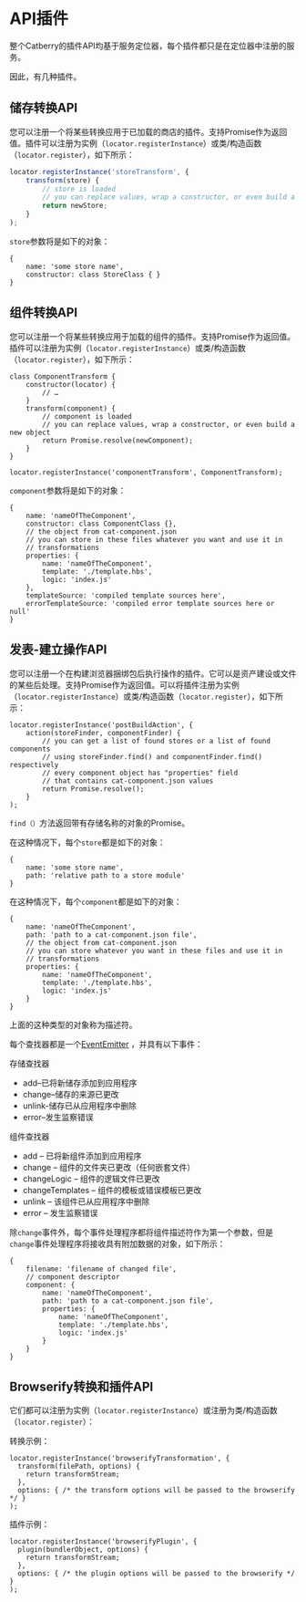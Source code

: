 # API插件

整个Catberry的插件API均基于服务定位器，每个插件都只是在定位器中注册的服务。

因此，有几种插件。

## 储存转换API

您可以注册一个将某些转换应用于已加载的商店的插件。支持Promise作为返回值。插件可以注册为实例（`locator.registerInstance`）或类/构造函数（`locator.register`），如下所示：

```js
locator.registerInstance('storeTransform', {
	transform(store) {
		// store is loaded
		// you can replace values, wrap a constructor, or even build a new object
		return newStore;
	}
);
```

`store`参数将是如下的对象：

```
{
	name: 'some store name',
	constructor: class StoreClass { }
}
```

## 组件转换API

您可以注册一个将某些转换应用于加载的组件的插件。支持Promise作为返回值。插件可以注册为实例（`locator.registerInstance`）或类/构造函数（`locator.register`），如下所示：

```
class ComponentTransform {
	constructor(locator) {
		// …
	}
	transform(component) {
		// component is loaded
		// you can replace values, wrap a constructor, or even build a new object
		return Promise.resolve(newComponent);
	}
}

locator.registerInstance('componentTransform', ComponentTransform);
```

`component`参数将是如下的对象：

```
{
	name: 'nameOfTheComponent',
	constructor: class ComponentClass {},
	// the object from cat-component.json
	// you can store in these files whatever you want and use it in
	// transformations
	properties: {
		name: 'nameOfTheComponent',
		template: './template.hbs',
		logic: 'index.js'
	},
	templateSource: 'compiled template sources here',
	errorTemplateSource: 'compiled error template sources here or null'
}
```

## 发表-建立操作API

您可以注册一个在构建浏览器捆绑包后执行操作的插件。它可以是资产建设或文件的某些后处理。支持Promise作为返回值。可以将插件注册为实例（`locator.registerInstance`）或类/构造函数（`locator.register`），如下所示：

```
locator.registerInstance('postBuildAction', {
	action(storeFinder, componentFinder) {
		// you can get a list of found stores or a list of found components
		// using storeFinder.find() and componentFinder.find() respectively
		// every component object has "properties" field
		// that contains cat-component.json values
		return Promise.resolve();
	}
);
```

`find（）`方法返回带有存储名称的对象的Promise。

在这种情况下，每个`store`都是如下的对象：

```
{
	name: 'some store name',
	path: 'relative path to a store module'
}
```

在这种情况下，每个`component`都是如下的对象：

```
{
	name: 'nameOfTheComponent',
	path: 'path to a cat-component.json file',
	// the object from cat-component.json
	// you can store whatever you want in these files and use it in
	// transformations
	properties: {
		name: 'nameOfTheComponent',
		template: './template.hbs',
		logic: 'index.js'
	}
}
```

上面的这种类型的对象称为描述符。

每个查找器都是一个[EventEmitter](https://nodejs.org/api/events.html#events_class_events_eventemitter) ，并具有以下事件：

存储查找器

+ add–已将新储存添加到应用程序
+ change–储存的来源已更改
+ unlink-储存已从应用程序中删除
+ error–发生监察错误

组件查找器

+ add – 已将新组件添加到应用程序
+ change – 组件的文件夹已更改（任何嵌套文件）
+ changeLogic – 组件的逻辑文件已更改
+ changeTemplates – 组件的模板或错误模板已更改
+ unlink – 该组件已从应用程序中删除
+ error – 发生监察错误

除`change`事件外，每个事件处理程序都将组件描述符作为第一个参数，但是`change`事件处理程序将接收具有附加数据的对象，如下所示：

```
{
	filename: 'filename of changed file',
	// component descriptor
	component: {
		name: 'nameOfTheComponent',
		path: 'path to a cat-component.json file',
		properties: {
			name: 'nameOfTheComponent',
			template: './template.hbs',
			logic: 'index.js'
		}
	}
}
```

## Browserify转换和插件API

它们都可以注册为实例（`locator.registerInstance`）或注册为类/构造函数（`locator.register`）：

转换示例：

```
locator.registerInstance('browserifyTransformation', {
  transform(filePath, options) {
	return transformStream;
  },
  options: { /* the transform options will be passed to the browserify */ }
);
```

插件示例：

```
locator.registerInstance('browserifyPlugin', {
  plugin(bundlerObject, options) {
	return transformStream;
  },
  options: { /* the plugin options will be passed to the browserify */ }
);
```